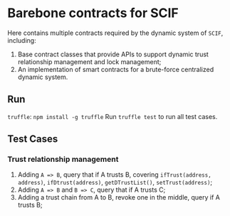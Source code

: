 # Barebone contracts for SCIF
Here contains multiple contracts required by the dynamic system of `SCIF`, including:

1. Base contract classes that provide APIs to support dynamic trust relationship management and lock management;
2. An implementation of smart contracts for a brute-force centralized dynamic system.

## Run
`truffle`: `npm install -g truffle`
Run `truffle test` to run all test cases.

## Test Cases

### Trust relationship management
1. Adding `A => B`, query that if A trusts B, covering `ifTrust(address, address)`, `ifDtrust(address)`, `getDTrustList()`, `setTrust(address)`;
2. Adding `A => B` and `B => C`, query that if A trusts C;
3. Adding a trust chain from A to B, revoke one in the middle, query if A trusts B;
